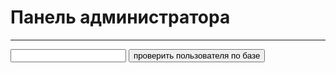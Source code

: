 <h1>Панель администратора</h1>
<hr>
<script type="text/javascript">
  var b;
  var user1 = document.getElementById("user").value;
  function Main() {
    bSet();
    if (user1 != "") {
      if (b == 1) {
        alert ("Пользователь найден!");
      }
      else {
        alert ("Пользователь не найден!");
      }
    }
    else {
      alert ("Вы не ввели пользователя");
    }
  }
  function bSet() {
    if (user1 == "usahl.evg@gmail.com") {
      b = 1;
    }
    if (user1 == "agarrismodov@gmail.com") {
      b = 1;  
    }
  }
</script>
<input type="text" id="user">
<input type="button" value="проверить пользователя по базе" oneclick="Main()">
